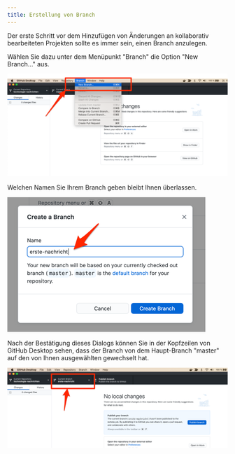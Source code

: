 ```yaml
---
title: Erstellung von Branch
---
```


Der erste Schritt vor dem Hinzufügen von Änderungen an kollaborativ bearbeiteten Projekten sollte es immer sein, einen Branch anzulegen.

Wählen Sie dazu unter dem Menüpunkt "Branch" die Option "New Branch..." aus.

![Menü: Branch erstellen](./img/desktop_menu_branch.png)

Welchen Namen Sie Ihrem Branch geben bleibt Ihnen überlassen.

![Branch benennen](./img/desktop_branch_name.png)

Nach der Bestätigung dieses Dialogs können Sie in der Kopfzeilen von GitHub Desktop sehen, dass der Branch von dem Haupt-Branch "master" auf den von Ihnen ausgewählten gewechselt hat.

![Branch Anzeige](./img/desktop_branch_view.png)
